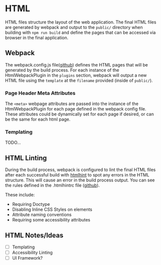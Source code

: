 # HTML
HTML files structure the layout of the web application. The final HTML files are generated by webpack and
output to the `public/` directory when building with `npm run build` and define the pages that can be accessed via browser in the final application.


## Webpack
The webpack.config.js file([github](https://github.com/devlinjunker/template.webpack.fend/blob/master/webpack.config.js))
defines the HTML pages that will be generated by the build process. For each instance of the HtmlWebpackPlugin
in the `plugins` section, webpack will output a new HTML file using the `template` at the `filename` provided
(inside of `public/`).

### Page Header Meta Attributes
The `<meta>` webpage attributes are passed into the instance of the HtmlWebpackPlugin for each page defined in the webpack config file. These attributes could be dynamically set for each page if desired, or can be the same for each html page.

### Templating
TODO...


## HTML Linting
During the build process, webpack is configured to lint the final HTML files after each successful build with
[htmlhint](https://github.com/htmlhint/HTMLHint) to spot any errors in the HTML structure. This will cause an
error in the build process output. You can see the rules defined in the .htmlhintrc file
([github](https://github.com/devlinjunker/template.webpack.fend/blob/master/.htmlhintrc)).

These include:
 - Requiring Doctype
 - Disabling Inline CSS Styles on elements
 - Attribute naming conventions
 - Requiring some accessibility attributes


## HTML Notes/Ideas
 - [ ] Templating
 - [ ] Accessibility Linting
 - [ ] UI Framework?
